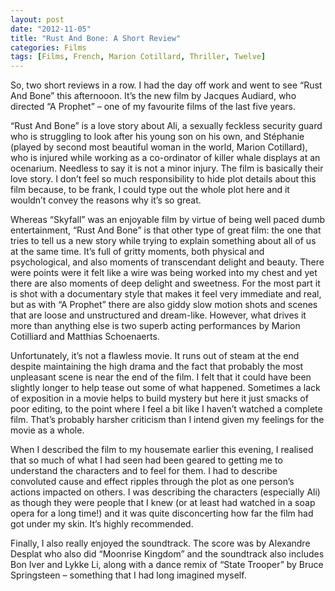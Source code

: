 ```yaml
---
layout: post
date: "2012-11-05"
title: "Rust And Bone: A Short Review"
categories: Films
tags: [Films, French, Marion Cotillard, Thriller, Twelve]
---
```


So, two short reviews in a row. I had the day off work and went to see “Rust And Bone” this afternooon. It’s the new film by Jacques Audiard, who directed “A Prophet” – one of my favourite films of the last five years.

“Rust And Bone” is a love story about Ali, a sexually feckless security guard who is struggling to look after his young son on his own, and Stéphanie (played by second most beautiful woman in the world, Marion Cotillard), who is injured while working as a co-ordinator of killer whale displays at an ocenarium. Needless to say it is not a minor injury. The film is basically their love story. I don’t feel so much responsibility to hide plot details about this film because, to be frank, I could type out the whole plot here and it wouldn’t convey the reasons why it’s so great.

Whereas “Skyfall” was an enjoyable film by virtue of being well paced dumb entertainment, “Rust And Bone” is that other type of great film: the one that tries to tell us a new story while trying to explain something about all of us at the same time. It’s full of gritty moments, both physical and psychological, and also moments of transcendant delight and beauty. There were points were it felt like a wire was being worked into my chest and yet there are also moments of deep delight and sweetness. For the most part it is shot with a documentary style that makes it feel very immediate and real, but as with “A Prophet” there are also giddy slow motion shots and scenes that are loose and unstructured and dream-like. However, what drives it more than anything else is two superb acting performances by Marion Cotilliard and Matthias Schoenaerts.

Unfortunately, it’s not a flawless movie. It runs out of steam at the end despite maintaining the high drama and the fact that probably the most unpleasant scene is near the end of the film. I felt that it could have been slightly longer to help tease out some of what happened. Sometimes a lack of exposition in a movie helps to build mystery but here it just smacks of poor editing, to the point where I feel a bit like I haven’t watched a complete film. That’s probably harsher criticism than I intend given my feelings for the movie as a whole.

When I described the film to my housemate earlier this evening, I realised that so much of what I had seen had been geared to getting me to understand the characters and to feel for them. I had to describe convoluted cause and effect ripples through the plot as one person’s actions impacted on others. I was describing the characters (especially Ali) as though they were people that I knew (or at least had watched in a soap opera for a long time!) and it was quite disconcerting how far the film had got under my skin. It’s highly recommended.

Finally, I also really enjoyed the soundtrack. The score was by Alexandre Desplat who also did “Moonrise Kingdom” and the soundtrack also includes Bon Iver and Lykke Li, along with a dance remix of “State Trooper” by Bruce Springsteen – something that I had long imagined myself.